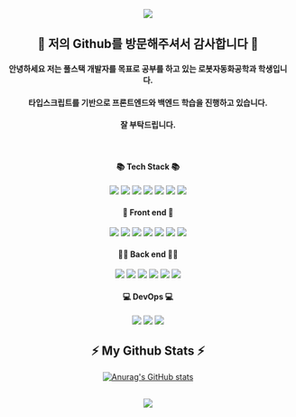 <p align="center">
  <img src="https://capsule-render.vercel.app/api?type=waving&color=40AEF0&height=220&section=header&text=I Love Typescript!&fontSize=70" />
</p>  

## <div align="center"> 👋 저의 Github를 방문해주셔서 감사합니다 👋 </div>
#### <div align="center"> 안녕하세요 저는 풀스택 개발자를 목표로 공부를 하고 있는 로봇자동화공학과 학생입니다. </div>
#### <div align="center"> 타입스크립트를 기반으로 프론트엔드와 백엔드 학습을 진행하고 있습니다. </div>
#### <div align="center"> 잘 부탁드립니다. </div>
   
#### <div align="center"> 📚 Tech Stack 📚 </div>
<div align="center"><img src="https://img.shields.io/badge/Html-E50914?style=flat-square&logo=Html5&logoColor=white"/> <img src="https://img.shields.io/badge/Css3-0078D7?style=flat-square&logo=css3&logoColor=white"/> <img src="https://img.shields.io/badge/Sass-CC6699?style=flat-square&logo=sass&logoColor=white"/> <img src="https://img.shields.io/badge/JQuery-0769AD?style=flat-square&logo=jQuery&logoColor=white"/> <img src="https://img.shields.io/badge/Javascript-F7DF1E?style=flat-square&logo=javascript&logoColor=white"/> <img src="https://img.shields.io/badge/Typescript-004088?style=flat-square&logo=typescript&logoColor=white"/> <img src="https://img.shields.io/badge/Python-3776AB?style=flat-square&logo=python&logoColor=white"/></div>    

#### <div align="center"> 🌈 Front end 🌈 </div>
<div align="center"><img src="https://img.shields.io/badge/React-40AEF0?style=flat-square&logo=react&logoColor=white"/> <img src="https://img.shields.io/badge/Redux-764ABC?style=flat-square&logo=redux&logoColor=white"/> <img src="https://img.shields.io/badge/Next.js-000000?style=flat-square&logo=next.js&logoColor=white"/> <img src="https://img.shields.io/badge/Vue-4FC08D?style=flat-square&logo=vue.js&logoColor=white"/> <img src="https://img.shields.io/badge/Vuex-25A768?style=flat-square&logo=XState&logoColor=white"/> <img src="https://img.shields.io/badge/Nuxt.js-00DC82?style=flat-square&logo=nuxt.js&logoColor=white"/> <img src="https://img.shields.io/badge/Bootstrap-7952B3?style=flat-square&logo=bootstrap&logoColor=white"/></div>  

#### <div align="center"> 👩‍💻 Back end 👩‍💻 </div>
<div align="center"><img src="https://img.shields.io/badge/Node.js-006600?style=flat-square&logo=Node.js&logoColor=white"/> <img src="https://img.shields.io/badge/Express-000000?style=flat-square&logo=express&logoColor=white"/> <img src="https://img.shields.io/badge/Nest.js-000000?style=flat-square&logo=nestjs&logoColor=red"/> <img src="https://img.shields.io/badge/MySQL-4479A1?style=flat-square&logo=mysql&logoColor=black"/> <img src="https://img.shields.io/badge/MongoDB-47A248?style=flat-square&logo=Mongodb&logoColor=white"/> <img src="https://img.shields.io/badge/PostgreSQL-4479A1?style=flat-square&logo=postgresql&logoColor=white"/></div>  

#### <div align="center"> 💻 DevOps 💻 </div>
<div align="center"><img src="https://img.shields.io/badge/Amazon AWS-FF9900?style=flat-square&logo=AmazonAWS&logoColor=black"/> <img src="https://img.shields.io/badge/Docker-2496ED?style=flat-square&logo=Docker&logoColor=white"/> <img src="https://img.shields.io/badge/Kubernetes-326CE5?style=flat-square&logo=Kubernetes&logoColor=white"/></div>
  
## <div align="center">⚡ My Github Stats ⚡</div>
<div align="center">

[![Anurag's GitHub stats](https://github-readme-stats.vercel.app/api?username=shch989&hide_title=true&show_icons=true&include_all_commits=true&disable_animations=true&theme=vue)](https://github.com/anuraghazra/github-readme-stats)       
</div>  
  
## <p align="center"><img src="https://capsule-render.vercel.app/api?type=transparent&color=40AEF0&height=200&section=header&text=✨ Thank you! ✨&fontSize=70" /></p> 
<!--
**shch989/shch989** is a ✨ _special_ ✨ repository because its `README.md` (this file) appears on your GitHub profile.

Here are some ideas to get you started:

- 🔭 I’m currently working on ...
- 🌱 I’m currently learning ...
- 👯 I’m looking to collaborate on ...
- 🤔 I’m looking for help with ...
- 💬 Ask me about ...
- 📫 How to reach me: ...
- 😄 Pronouns: ...
- ⚡ Fun fact: ...
-->
